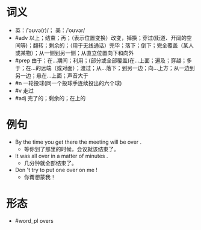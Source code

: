 # 词义
- 英：/ˈəʊvə(r)/； 美：/ˈoʊvər/
- #adv 以上；结束；再；（表示位置变换）改变，掉换；穿过(街道、开阔的空间等)；翻转；剩余的；（用于无线通话）完毕；落下；倒下；完全覆盖（某人或某物）；从一侧到另一侧；从直立位置向下和向外
- #prep 由于；在…期间；利用；(部分或全部覆盖)在…上面；遍及；穿越；多于；在…的远端（或对面）；渡过；从…落下；到另一边；向…上方；从一边到另一边；悬在…上面；声音大于
- #n 一轮投球(同一个投球手连续投出的六个球)
- #v 走过
- #adj 完了的；剩余的；在上的
# 例句
- By the time you get there the meeting will be over .
	- 等你到了那里的时候，会议就该结束了。
- It was all over in a matter of minutes .
	- 几分钟就全部结束了。
- Don 't try to put one over on me !
	- 你甭想蒙我！
# 形态
- #word_pl overs
